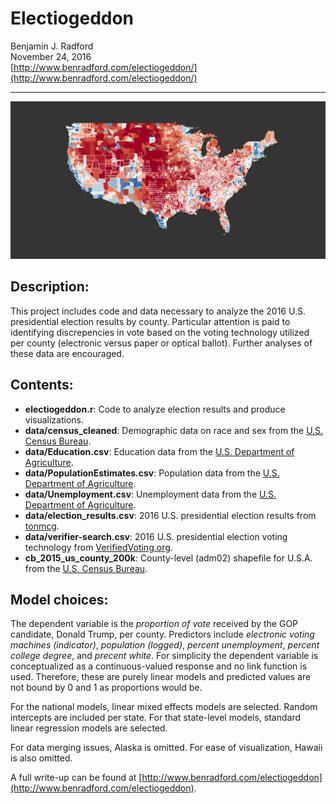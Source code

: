 # Electiogeddon
Benjamin J. Radford  
November 24, 2016  
[http://www.benradford.com/electiogeddon/](http://www.benradford.com/electiogeddon/)  

---------

![2016 Electiogeddon U.S. Map](https://github.com/benradford/electiogeddon/raw/master/images/header_map.png)

## Description:

This project includes code and data necessary to analyze the 2016 U.S. presidential election results by county. Particular attention is paid to identifying discrepencies in vote based on the voting technology utilized per county (electronic versus paper or optical ballot). Further analyses of these data are encouraged.

## Contents:

* __electiogeddon.r__: Code to analyze election results and produce visualizations.
* __data/census_cleaned__: Demographic data on race and sex from the [U.S. Census Bureau](https://www.census.gov/popest/data/counties/asrh/2015/index.html).
* __data/Education.csv__: Education data from the [U.S. Department of Agriculture](https://www.ers.usda.gov/data-products/county-level-data-sets/download-data.aspx).
* __data/PopulationEstimates.csv__: Population data from the [U.S. Department of Agriculture](https://www.ers.usda.gov/data-products/county-level-data-sets/download-data.aspx).
* __data/Unemployment.csv__: Unemployment data from the [U.S. Department of Agriculture](https://www.ers.usda.gov/data-products/county-level-data-sets/download-data.aspx).
* __data/election_results.csv__: 2016 U.S. presidential election results from [tonmcg](https://github.com/tonmcg/County_Level_Election_Results_12-16).
* __data/verifier-search.csv__: 2016 U.S. presidential election voting technology from [VerifiedVoting.org](https://www.verifiedvoting.org).
* __cb_2015_us_county_200k__: County-level (adm02) shapefile for U.S.A. from the [U.S. Census Bureau](https://www.census.gov/geo/maps-data/data/cbf/cbf_counties.html).

## Model choices:

The dependent variable is the _proportion of vote_ received by the GOP candidate, Donald Trump, per county. Predictors include _electronic voting machines (indicator)_, _population (logged)_, _percent unemployment_, _percent college degree_, and _precent white_. For simplicity the dependent variable is conceptualized as a continuous-valued response and no link function is used. Therefore, these are purely linear models and predicted values are not bound by 0 and 1 as proportions would be.

For the national models, linear mixed effects models are selected. Random intercepts are included per state. For that state-level models, standard linear regression models are selected.

For data merging issues, Alaska is omitted. For ease of visualization, Hawaii is also omitted.

A full write-up can be found at [http://www.benradford.com/electiogeddon](http://www.benradford.com/electiogeddon).